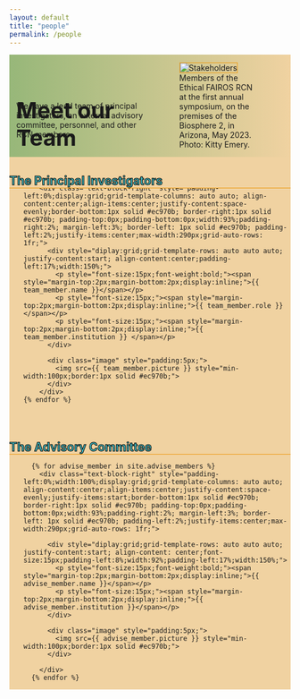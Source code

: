 ```yaml
---
layout: default
title: "people"
permalink: /people
---
```


<style>
  div.image {
  object-fit: contain;
  width: 25%;
  height: 25%
  min-width: 100px;
  }  
  
div.text-block-main {
  padding-left: 5%
  }
</style>

<div class="text-block-right" style="display:grid;grid-template-columns:repeat(auto-fit, minmax(200px, 1fr));background-image:linear-gradient(to left, #f0d2a1, #97b779);padding:0;margin-right:0;width:100%;" id="headingblock">
    <div class="text-block-right" style="display:grid;grid-template-rows:40px auto;background-color:transparent;padding-left:5%;align-content:center;width:95%;" id="heading-left">
      <h1 style="font-size:40px;height:40px;align-self:start;">Meet our Team</h1>
      <p style="align-self:start;padding-top:10px;" id="describe">We have a lead team of principal investigators, an external advisory committee, personnel, and other RCN members.</p>
    </div>
    <div class="text-block-right" style="background-color:transparent;padding-left:0;float:right;justify-self:end;max-width:460px; margin-right:5%; margin-left: 5%; width: 90%;" id="heading-image">
      <figure id="stakes">
        <img src="./images/team.jpg" alt="Stakeholders" style="width=100%;border: 1px solid #ec970b;">
        <figcaption>Members of the Ethical FAIROS RCN at the first annual symposium, on the premises of the Biosphere 2, in Arizona, May 2023. Photo: Kitty Emery.</figcaption>
      </figure>
    </div>
  </div>

<div class="text-block-right" style="display:grid;grid-template-rows:1.5em auto 1.5em auto;background-color:#f0d2a1;padding-left:0; width:100%;" id="meatblock">
  <div class="text-block-right" style="display:grid;grid-template-columns:auto;padding:0px;width:100%;" id="pi-title">
  <h2 style="color:#42b7bf;-webkit-text-stroke-width:1px;-webkit-text-stroke-color:black;margin-bottom:0px; background-color:#f0d2a1;;z- index:9;position:relative;overflow:visible; border-bottom:1px solid #ec970b;width:100%">The Principal Investigators</h2>
  </div>
  <div class="text-block-right" style="flex-direction:row;flex-wrap:wrap;padding-top:0px;align-content:center;padding-left:0%;width:95%;margin-left:5%;">
  
    {% for team_member in site.team_members %}
        <div class="text-block-right" style="padding-left:0%;display:grid;grid-template-columns: auto auto; align-content:center;align-items:center;justify-content:space-evenly;border-bottom:1px solid #ec970b; border-right:1px solid #ec970b; padding-top:0px;padding-bottom:0px;width:93%;padding-right:2%; margin-left:3%; border-left: 1px solid #ec970b; padding-left:2%;justify-items:center;max-width:290px;grid-auto-rows: 1fr;">
          <div style="diplay:grid;grid-template-rows: auto auto auto; justify-content:start; align-content:center;padding-left:17%;width:150%;">
            <p style="font-size:15px;font-weight:bold;"><span style="margin-top:2px;margin-bottom:2px;display:inline;">{{ team_member.name }}</span></p>
            <p style="font-size:15px;"><span style="margin-top:2px;margin-bottom:2px;display:inline;">{{ team_member.role }}</span></p>
            <p style="font-size:15px;"><span style="margin-top:2px;margin-bottom:2px;display:inline;">{{ team_member.institution }} </span></p>
          </div>
          
          <div class="image" style="padding:5px;">
            <img src={{ team_member.picture }} style="min-width:100px;border:1px solid #ec970b;">
          </div>
        </div>
    {% endfor %} 
  </div>
<br>
  <div class="text-block-right" style="display:grid;grid-template-columns:auto;padding:0px; width:100%;" id="advise-title">
   <h2 style="color:#42b7bf;-webkit-text-stroke-width:1px;-webkit-text-stroke-color:black;margin-bottom:0px; background-color:#f0d2a1;z-index:9;position:relative;overflow:visible; border-bottom:1px solid #ec970b;width:100%;">The Advisory Committee</h2>
  </div>
  <div class="text-block-right" style="flex-direction:row;flex-wrap:wrap;padding-top:0px;align-content:center;padding-left:0%;width:95%;margin-left:5%;">
  
      {% for advise_member in site.advise_members %}
        <div class="text-block-right" style="padding-left:0%;width:100%;display:grid;grid-template-columns: auto auto; align-content:center;align-items:center;justify-content:space-evenly;justify-items:start;border-bottom:1px solid #ec970b; border-right:1px solid #ec970b; padding-top:0px;padding-bottom:0px;width:93%;padding-right:2%; margin-left:3%; border-left: 1px solid #ec970b; padding-left:2%;justify-items:center;max-width:290px;grid-auto-rows: 1fr;">

          <div style="diplay:grid;grid-template-rows: auto auto auto; justify-content:start; align-content: center;font-size:15px;padding-left:8%;width:92%;padding-left:17%;width:150%;">
            <p style="font-size:15px;font-weight:bold;"><span style="margin-top:2px;margin-bottom:2px;display:inline;">{{ advise_member.name }}</span></p>
            <p style="font-size:15px;"><span style="margin-top:2px;margin-bottom:2px;display:inline;">{{ advise_member.institution }}</span></p>
          </div>
          
          <div class="image" style="padding:5px;">
            <img src={{ advise_member.picture }} style="min-width:100px;border:1px solid #ec970b;">
          </div>
          
        </div>
      {% endfor %} 
  </div>
</div>
  
  
 
